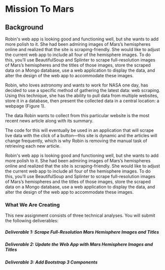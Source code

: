 # Mission To Mars

## Background

Robin's web app is looking good and functioning well, but she wants to add more polish to it. She had been admiring images of Mars’s hemispheres online and realized that the site is scraping-friendly. She would like to adjust the current web app to include all four of the hemisphere images. To do this, you’ll use BeautifulSoup and Splinter to scrape full-resolution images of Mars’s hemispheres and the titles of those images, store the scraped data on a Mongo database, use a web application to display the data, and alter the design of the web app to accommodate these images.

Robin, who loves astronomy and wants to work for NASA one day, has decided to use a specific method of gathering the latest data: web scraping. Using this technique, she has the ability to pull data from multiple websites, store it in a database, then present the collected data in a central location: a webpage (Figure 1).

The data Robin wants to collect from this particular website is the most recent news article along with its summary. 

The code for this will eventually be used in an application that will scrape live data with the click of a button—this site is dynamic and the articles will change frequently, which is why Robin is removing the manual task of retrieving each new article.

Robin's web app is looking good and functioning well, but she wants to add more polish to it. She had been admiring images of Mars’s hemispheres online and realized that the site is scraping-friendly. She would like to adjust the current web app to include all four of the hemisphere images. To do this, you’ll use BeautifulSoup and Splinter to scrape full-resolution images of Mars’s hemispheres and the titles of those images, store the scraped data on a Mongo database, use a web application to display the data, and alter the design of the web app to accommodate these images.

### What We Are Creating

This new assignment consists of three technical analyses. You will submit the following deliverables:

##### Deliverable 1: Scrape Full-Resolution Mars Hemisphere Images and Titles
##### Deliverable 2: Update the Web App with Mars Hemisphere Images and Titles
##### Deliverable 3: Add Bootstrap 3 Components
